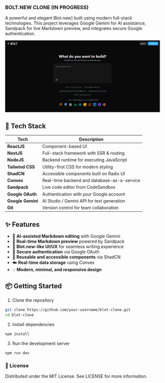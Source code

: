### BOLT.NEW CLONE (IN PROGRESS)
A powerful and elegant Blot.new] built using modern full-stack technologies. This project leverages Google Gemini for AI assistance, Sandpack for live Markdown preview, and integrates secure Google authentication.

<img src="public/demo.png" alt="demo"/>

## 🚀 Tech Stack

| Tech             | Description                                      |
|------------------|--------------------------------------------------|
| **ReactJS**       | Component-based UI                              |
| **NextJS**        | Full-stack framework with SSR & routing         |
| **NodeJS**        | Backend runtime for executing JavaScript        |
| **Tailwind CSS**  | Utility-first CSS for modern styling            |
| **ShadCN**        | Accessible components built on Radix UI         |
| **Convex**        | Real-time backend and database-as-a-service     |
| **Sandpack**      | Live code editor from CodeSandbox               |
| **Google OAuth**  | Authentication with your Google account         |
| **Google Gemini** | AI Studio / Gemini API for text generation      |
| **Git**           | Version control for team collaboration          |

## ✨ Features

- 🧠 **AI-assisted Markdown editing** with Google Gemini
- 📝 **Real-time Markdown preview** powered by Sandpack
- 🧾 **Blot.new-like UI/UX** for seamless writing experience
- 🔐 **Secure authentication** via Google OAuth
- 🧩 **Reusable and accessible components** via ShadCN
- ☁️ **Real-time data storage** using Convex
- 💡 **Modern, minimal, and responsive design**

## 📦 Getting Started

1. Clone the repository
```bash
git clone https://github.com/your-username/blot-clone.git
cd blot-clone
```
2. Install dependencies
```bash
npm install
```
3. Run the development server
```bash
npm run dev
```

### 📄 License
Distributed under the MIT License. See LICENSE for more information.
